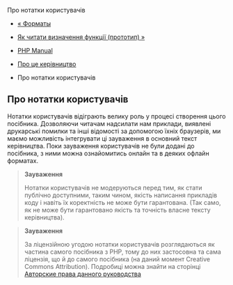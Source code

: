 Про нотатки користувачів

-   [« Форматы](about.formats.html)
    
-   [Як читати визначення функції (прототип) »](about.prototypes.html)
    
-   [PHP Manual](index.html)
    
-   [Про це керівництво](about.html)
    
-   Про нотатки користувачів
    

## Про нотатки користувачів

Нотатки користувачів відіграють велику роль у процесі створення цього посібника. Дозволяючи читачам надсилати нам приклади, виявлені друкарські помилки та інші відомості за допомогою їхніх браузерів, ми маємо можливість інтегрувати ці зауваження в основний текст керівництва. Поки зауваження користувачів не були додані до посібника, з ними можна ознайомитись онлайн та в деяких офлайн форматах.

> **Зауваження**
> 
> Нотатки користувачів не модеруються перед тим, як стати публічно доступними, таким чином, якість написання прикладів коду і навіть їх коректність не може бути гарантована. (Так само, як не може бути гарантовано якість та точність власне тексту керівництва).

> **Зауваження**
> 
> За ліцензійною угодою нотатки користувачів розглядаються як частина самого посібника з PHP, тому до них застосовна та сама ліцензія, що й до самого посібника (на даний момент Creative Commons Attribution). Подробиці можна знайти на сторінці [Авторские права данного руководства](copyright.html)